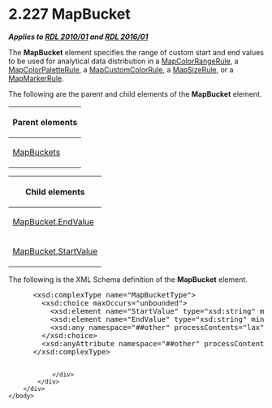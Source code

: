 <html dir="LTR" xmlns:mshelp="http://msdn.microsoft.com/mshelp" xmlns:ddue="http://ddue.schemas.microsoft.com/authoring/2003/5" xmlns:xlink="http://www.w3.org/1999/xlink" xmlns:tool="http://www.microsoft.com/tooltip">
    <head>
        <meta http-equiv="Content-Type" content="text/html; CHARSET=utf-8"></meta>
        <meta name="save" content="history"></meta>
        <title>2.227 MapBucket</title>
        <xml>
            <mshelp:toctitle title="2.227 MapBucket"></mshelp:toctitle>
            <mshelp:rltitle title="[MS-RDL]: MapBucket"></mshelp:rltitle>
            <mshelp:keyword index="A" term="ef18140f-3267-4bb8-9df6-0fe220aabcdb"></mshelp:keyword>
            <mshelp:attr name="DCSext.ContentType" value="open specification"></mshelp:attr>
            <mshelp:attr name="AssetID" value="ef18140f-3267-4bb8-9df6-0fe220aabcdb"></mshelp:attr>
            <mshelp:attr name="TopicType" value="kbRef"></mshelp:attr>
            <mshelp:attr name="DCSext.Title" value="[MS-RDL]: MapBucket" />
        </xml>
    </head>
    <body>
        <div id="header">
            <h1 class="heading">2.227 MapBucket</h1>
        </div>
        <div id="mainSection">
            <div id="mainBody">
                <div id="allHistory" class="saveHistory"></div>
                <div id="sectionSection0" class="section" name="collapseableSection">
                    

<p><b><i>Applies to </i></b><a href="3428e690-a348-4ec7-8a6a-8efb42d2cdee.md"><b><i>RDL 2010/01</i></b></a><b><i>
and </i></b><a href="52ce3983-2bfc-4e72-9359-42aaf5fe4509.md"><b><i>RDL 2016/01</i></b></a></p>

<p>The <b>MapBucket</b> element specifies the range of custom
start and end values to be used for analytical data distribution in a <a href="1c6ca85d-f3d6-403c-9232-7d0183108a92.md">MapColorRangeRule</a>, a <a href="c83dbba7-3a8d-42df-9db1-a627b4ea095e.md">MapColorPaletteRule</a>, a <a href="356d5476-257c-4f3e-873d-923834c5d853.md">MapCustomColorRule</a>, a <a href="88220e4e-cd18-460e-b729-a8f10c2ee40b.md">MapSizeRule</a>, or a <a href="b7f81f81-be65-4bc2-8571-213ed55f2a92.md">MapMarkerRule</a>.</p>

<p>The following are the parent and child elements of the <b>MapBucket</b>
element.</p>

<table>
 <thead>
  <tr>
   <th>
   <p>Parent elements</p>
   </th>
  </tr>
 </thead>
 <tr>
  <td>
  <p><a href="95175148-e772-42ef-8c4d-c5a8a7135124.md">MapBuckets</a></p>
  </td>
 </tr>
</table>

<p> </p>

<table>
 <thead>
  <tr>
   <th>
   <p>Child elements</p>
   </th>
  </tr>
 </thead>
 <tr>
  <td>
  <p><a href="d653d7f3-18b6-4043-b444-26681c829b16.md">MapBucket.EndValue</a></p>
  </td>
 </tr>
 <tr>
  <td>
  <p><a href="b50b0ee4-ac49-42b7-86a8-029f26f72404.md">MapBucket.StartValue</a></p>
  </td>
 </tr>
</table>

<p>The following is the XML Schema definition of the <b>MapBucket</b>
element.</p>

<dl>
<dd>
<div><pre> &lt;xsd:complexType name=&quot;MapBucketType&quot;&gt;
   &lt;xsd:choice maxOccurs=&quot;unbounded&quot;&gt;
     &lt;xsd:element name=&quot;StartValue&quot; type=&quot;xsd:string&quot; minOccurs=&quot;0&quot; /&gt;
     &lt;xsd:element name=&quot;EndValue&quot; type=&quot;xsd:string&quot; minOccurs=&quot;0&quot; /&gt;
     &lt;xsd:any namespace=&quot;##other&quot; processContents=&quot;lax&quot; /&gt;
   &lt;/xsd:choice&gt;
   &lt;xsd:anyAttribute namespace=&quot;##other&quot; processContents=&quot;lax&quot; /&gt;
 &lt;/xsd:complexType&gt;
  
</pre></div>
</dd></dl>


                </div>
            </div>
        </div>
    </body>
</html>